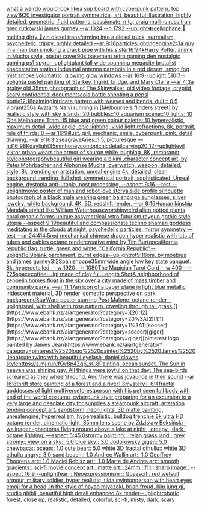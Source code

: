 [what a weirdo would look like](https://www.ebank.nz/aiartgenerator?category=what%2520a%2520weirdo%2520would%2520look%2520like)[a sup board with cyberpunk pattern, top view](https://www.ebank.nz/aiartgenerator?category=a%2520sup%2520board%2520with%2520cyberpunk%2520pattern%2C%2520top%2520view)[1920 investigator portrait symmetrical, art, beautiful illustration, highly detailed, geometric, fluid patterns, passionate, mtg, craig mullins ross tran greg rutkowski james gurney --w 1024 --h 1792 --uplight](https://www.ebank.nz/aiartgenerator?category=1920%2520investigator%2520portrait%2520symmetrical%2C%2520art%2C%2520beautiful%2520illustration%2C%2520highly%2520detailed%2C%2520geometric%2C%2520fluid%2520patterns%2C%2520passionate%2C%2520mtg%2C%2520craig%2520mullins%2520ross%2520tran%2520greg%2520rutkowski%2520james%2520gurney%2520--w%25201024%2520--h%25201792%2520--uplight)[🔊cellophane 🌼melting dirty 🚨](https://www.ebank.nz/aiartgenerator?category=%F0%9F%94%8Acellophane%2520%F0%9F%8C%BCmelting%2520dirty%2520%F0%9F%9A%A8)[vin diesel transforming into a diesel truck, surrealism, psychedelic, trippy, highly detailed —ar 9:16](https://www.ebank.nz/aiartgenerator?category=vin%2520diesel%2520transforming%2520into%2520a%2520diesel%2520truck%2C%2520surrealism%2C%2520psychedelic%2C%2520trippy%2C%2520highly%2520detailed%2520%E2%80%94ar%25209%3A16)[particles](https://www.ebank.nz/aiartgenerator?category=particles)[lighting](https://www.ebank.nz/aiartgenerator?category=lighting)[engine](https://www.ebank.nz/aiartgenerator?category=engine)[2:3](https://www.ebank.nz/aiartgenerator?category=2%3A3)[a guy in a man bun smoking a crack pipe with his sister](https://www.ebank.nz/aiartgenerator?category=a%2520guy%2520in%2520a%2520man%2520bun%2520smoking%2520a%2520crack%2520pipe%2520with%2520his%2520sister)[16:9](https://www.ebank.nz/aiartgenerator?category=16%3A9)[4k](https://www.ebank.nz/aiartgenerator?category=4k)[Harry Potter, anime in Mucha style, poster cover](https://www.ebank.nz/aiartgenerator?category=Harry%2520Potter%2C%2520anime%2520in%2520Mucha%2520style%2C%2520poster%2520cover)[90s basement retro gaming den nostalgic gaming ps1 spyro](https://www.ebank.nz/aiartgenerator?category=90s%2520basement%2520retro%2520gaming%2520den%2520nostalgic%2520gaming%2520ps1%2520spyro)[--uplight](https://www.ebank.nz/aiartgenerator?category=--uplight)[giant tall wide spanning megacity brutalist spacestation station industrial antenna parabole in a red desert, smog fog mist smoke volumatric, glowing glow windows --ar 16:9](https://www.ebank.nz/aiartgenerator?category=giant%2520tall%2520wide%2520spanning%2520megacity%2520brutalist%2520spacestation%2520station%2520industrial%2520antenna%2520parabole%2520in%2520a%2520red%2520desert%2C%2520smog%2520fog%2520mist%2520smoke%2520volumatric%2C%2520glowing%2520glow%2520windows%2520--ar%252016%3A9)[--uplight](https://www.ebank.nz/aiartgenerator?category=--uplight)[.5](https://www.ebank.nz/aiartgenerator?category=.5)[10:7](https://www.ebank.nz/aiartgenerator?category=10%3A7)[--uplight](https://www.ebank.nz/aiartgenerator?category=--uplight)[a pastel painting of Starkey, Ingrid, bridge, and Mary Claire —ar 4:3](https://www.ebank.nz/aiartgenerator?category=a%2520pastel%2520painting%2520of%2520Starkey%2C%2520Ingrid%2C%2520bridge%2C%2520and%2520Mary%2520Claire%2520%E2%80%94ar%25204%3A3)[a grainy old 35mm photograph of The Skinwalker, old video footage, cryptid, scary confidential documents](https://www.ebank.nz/aiartgenerator?category=a%2520grainy%2520old%252035mm%2520photograph%2520of%2520The%2520Skinwalker%2C%2520old%2520video%2520footage%2C%2520cryptid%2C%2520scary%2520confidential%2520documents)[cola bottle shooting a pepsi bottle](https://www.ebank.nz/aiartgenerator?category=cola%2520bottle%2520shooting%2520a%2520pepsi%2520bottle)[12:18](https://www.ebank.nz/aiartgenerator?category=12%3A18)[painting](https://www.ebank.nz/aiartgenerator?category=painting)[intricate pattern with weaves and bends, dull :: 0.5 vibrant](https://www.ebank.nz/aiartgenerator?category=intricate%2520pattern%2520with%2520weaves%2520and%2520bends%2C%2520dull%2520%3A%3A%25200.5%2520vibrant)[256](https://www.ebank.nz/aiartgenerator?category=256)[a Avatar's Na'vi running in [Melbourne's flinders street] by realistic style with sky islands::20 bubbles::10 aquarium scene::10 lights::10 One Melbourne Tram::15 blue and green colour palette::10 hyperealistic, maximum detail, wide angle, epic lighting, vivid light refractions, 8k, portrait, rule of thirds::8 —ar 16:9](https://www.ebank.nz/aiartgenerator?category=a%2520Avatar%27s%2520Na%27vi%2520running%2520in%2520%5BMelbourne%27s%2520flinders%2520street%5D%2520by%2520realistic%2520style%2520with%2520sky%2520islands%3A%3A20%2520bubbles%3A%3A10%2520aquarium%2520scene%3A%3A10%2520lights%3A%3A10%2520One%2520Melbourne%2520Tram%3A%3A15%2520blue%2520and%2520green%2520colour%2520palette%3A%3A10%2520hyperealistic%2C%2520maximum%2520detail%2C%2520wide%2520angle%2C%2520epic%2520lighting%2C%2520vivid%2520light%2520refractions%2C%25208k%2C%2520portrait%2C%2520rule%2520of%2520thirds%3A%3A8%2520%E2%80%94ar%252016%3A9)[illust, girl, mechanic, smile, cyberpunk, pink, detail drawing, --ar 9:16](https://www.ebank.nz/aiartgenerator?category=illust%2C%2520girl%2C%2520mechanic%2C%2520smile%2C%2520cyberpunk%2C%2520pink%2C%2520detail%2520drawing%2C%2520--ar%25209%3A16)[3:2](https://www.ebank.nz/aiartgenerator?category=3%3A2)[seagrave](https://www.ebank.nz/aiartgenerator?category=seagrave)[Aries::1.5, picturesque —hd](https://www.ebank.nz/aiartgenerator?category=Aries%3A%3A1.5%2C%2520picturesque%2520%E2%80%94hd)[16:9](https://www.ebank.nz/aiartgenerator?category=16%3A9)[8K](https://www.ebank.nz/aiartgenerator?category=8K)[daylight](https://www.ebank.nz/aiartgenerator?category=daylight)[35mm](https://www.ebank.nz/aiartgenerator?category=35mm)[honeycomb](https://www.ebank.nz/aiartgenerator?category=honeycomb)[picnic](https://www.ebank.nz/aiartgenerator?category=picnic)[detail](https://www.ebank.nz/aiartgenerator?category=detail)[carving](https://www.ebank.nz/aiartgenerator?category=carving)[20:12](https://www.ebank.nz/aiartgenerator?category=20%3A12)[--uplight](https://www.ebank.nz/aiartgenerator?category=--uplight)[evil viktor orban wears the armor of sauron while laughing, 8K, rembrandt style](https://www.ebank.nz/aiartgenerator?category=evil%2520viktor%2520orban%2520wears%2520the%2520armor%2520of%2520sauron%2520while%2520laughing%2C%25208K%2C%2520rembrandt%2520style)[photography](https://www.ebank.nz/aiartgenerator?category=photography)[beautiful girl wearing a bikini ,character concept art, by Peter Mohrbacher and Alphonse Mucha, overwatch, weapon, detailed, style, 8k, trending on artstation, unreal engine 4k, detailed, clean background trending, full shot, symmetrical portrait, sophisticated, Unreal engine, dystopia,anti-utopia, post processing, --aspect 9:16 --test --uplight](https://www.ebank.nz/aiartgenerator?category=beautiful%2520girl%2520wearing%2520a%2520bikini%2520%2Ccharacter%2520concept%2520art%2C%2520by%2520Peter%2520Mohrbacher%2520and%2520Alphonse%2520Mucha%2C%2520overwatch%2C%2520weapon%2C%2520detailed%2C%2520style%2C%25208k%2C%2520trending%2520on%2520artstation%2C%2520unreal%2520engine%25204k%2C%2520detailed%2C%2520clean%2520background%2520trending%2C%2520full%2520shot%2C%2520symmetrical%2520portrait%2C%2520sophisticated%2C%2520Unreal%2520engine%2C%2520dystopia%2Canti-utopia%2C%2520post%2520processing%2C%2520--aspect%25209%3A16%2520--test%2520--uplight)[movie poster of man and robot love story](https://www.ebank.nz/aiartgenerator?category=movie%2520poster%2520of%2520man%2520and%2520robot%2520love%2520story)[a side profile silhouette photograph of a black male wearing green balenciaga sunglasses, silver jewelry, white background, 4K, 3D, redshift render, —ar 9:16](https://www.ebank.nz/aiartgenerator?category=a%2520side%2520profile%2520silhouette%2520photograph%2520of%2520a%2520black%2520male%2520wearing%2520green%2520balenciaga%2520sunglasses%2C%2520silver%2520jewelry%2C%2520white%2520background%2C%25204K%2C%25203D%2C%2520redshift%2520render%2C%2520%E2%80%94ar%25209%3A16)[Human kinship Mandala styled like William Waterhouse](https://www.ebank.nz/aiartgenerator?category=Human%2520kinship%2520Mandala%2520styled%2520like%2520William%2520Waterhouse)[worship](https://www.ebank.nz/aiartgenerator?category=worship)[weird alien potted plants coral organic forms unique assymetrical  retro futurism raygun gothic style utopia --aspect 9:19](https://www.ebank.nz/aiartgenerator?category=weird%2520alien%2520potted%2520plants%2520coral%2520organic%2520forms%2520unique%2520assymetrical%2520%2520retro%2520futurism%2520raygun%2520gothic%2520style%2520utopia%2520--aspect%25209%3A19)[beautiful and compassionate techno shaman goddess meditating in the clouds at night, psychedelic particles, mirror symmetry —test —ar 24:41](https://www.ebank.nz/aiartgenerator?category=beautiful%2520and%2520compassionate%2520techno%2520shaman%2520goddess%2520meditating%2520in%2520the%2520clouds%2520at%2520night%2C%2520psychedelic%2520particles%2C%2520mirror%2520symmetry%2520%E2%80%94test%2520%E2%80%94ar%252024%3A41)[4:5](https://www.ebank.nz/aiartgenerator?category=4%3A5)[red mechanical chinese dragon hyper realistic with lots of tubes and cables octane render](https://www.ebank.nz/aiartgenerator?category=red%2520mechanical%2520chinese%2520dragon%2520hyper%2520realistic%2520with%2520lots%2520of%2520tubes%2520and%2520cables%2520octane%2520render)[creative mind by Tim Burton](https://www.ebank.nz/aiartgenerator?category=creative%2520mind%2520by%2520Tim%2520Burton)[california republic flag, turtle. green and white. "California Republic"](https://www.ebank.nz/aiartgenerator?category=california%2520republic%2520flag%2C%2520turtle.%2520green%2520and%2520white.%2520%22California%2520Republic%22)[--uplight](https://www.ebank.nz/aiartgenerator?category=--uplight)[16:9](https://www.ebank.nz/aiartgenerator?category=16%3A9)[blank parchment, burnt edges](https://www.ebank.nz/aiartgenerator?category=blank%2520parchment%2C%2520burnt%2520edges)[--uplight](https://www.ebank.nz/aiartgenerator?category=--uplight)[rot](https://www.ebank.nz/aiartgenerator?category=rot)[9:16](https://www.ebank.nz/aiartgenerator?category=9%3A16)[oni, by moebius and james gurney](https://www.ebank.nz/aiartgenerator?category=oni%2C%2520by%2520moebius%2520and%2520james%2520gurney)[3:2](https://www.ebank.nz/aiartgenerator?category=3%3A2)[Spanish](https://www.ebank.nz/aiartgenerator?category=Spanish)[pope](https://www.ebank.nz/aiartgenerator?category=pope)[35mm](https://www.ebank.nz/aiartgenerator?category=35mm)[wide angle low key state banquet. 8k. hyperdetailed. --w 1920 --h 1080](https://www.ebank.nz/aiartgenerator?category=wide%2520angle%2520low%2520key%2520state%2520banquet.%25208k.%2520hyperdetailed.%2520--w%25201920%2520--h%25201080)[The Magician Tarot Card —w 400 —h 725](https://www.ebank.nz/aiartgenerator?category=The%2520Magician%2520Tarot%2520Card%2520%E2%80%94w%2520400%2520%E2%80%94h%2520725)[space](https://www.ebank.nz/aiartgenerator?category=space)[coffee](https://www.ebank.nz/aiartgenerator?category=coffee)[Luigi,made of clay,full Length Shot](https://www.ebank.nz/aiartgenerator?category=Luigi%2Cmade%2520of%2520clay%2Cfull%2520Length%2520Shot)[A neighborhood of zeppelin homes float in the sky over a city made of mass timber and community parks. —ar 11:17](https://www.ebank.nz/aiartgenerator?category=A%2520neighborhood%2520of%2520zeppelin%2520homes%2520float%2520in%2520the%2520sky%2520over%2520a%2520city%2520made%2520of%2520mass%2520timber%2520and%2520community%2520parks.%2520%E2%80%94ar%252011%3A17)[an icon of a paper plane in light blue metallic iridescent material, 3D render isometric perspective on dark background](https://www.ebank.nz/aiartgenerator?category=an%2520icon%2520of%2520a%2520paper%2520plane%2520in%2520light%2520blue%2520metallic%2520iridescent%2520material%2C%25203D%2520render%2520isometric%2520perspective%2520on%2520dark%2520background)[StarWars poster starring Post Malone, octane render](https://www.ebank.nz/aiartgenerator?category=StarWars%2520poster%2520starring%2520Post%2520Malone%2C%2520octane%2520render)[--uplight](https://www.ebank.nz/aiartgenerator?category=--uplight)[snail with shell with rose pattern.  crawling through tall grass.](https://www.ebank.nz/aiartgenerator?category=snail%2520with%2520shell%2520with%2520rose%2520pattern.%2520%2520crawling%2520through%2520tall%2520grass.)[](https://www.ebank.nz/aiartgenerator?category=)[20:12](https://www.ebank.nz/aiartgenerator?category=20%3A12)[1:1](https://www.ebank.nz/aiartgenerator?category=1%3A1)[soccer](https://www.ebank.nz/aiartgenerator?category=soccer)[giger](https://www.ebank.nz/aiartgenerator?category=giger)[pinterest logo painted by James Jean](https://www.ebank.nz/aiartgenerator?category=pinterest%2520logo%2520painted%2520by%2520James%2520Jean)[cute twins with beautiful eyelash, daniel clowes style](https://www.ebank.nz/aiartgenerator?category=cute%2520twins%2520with%2520beautiful%2520eyelash%2C%2520daniel%2520clowes%2520style)[<https://s.mj.run/fQv8p4Zq6_s>](https://www.ebank.nz/aiartgenerator?category=%3Chttps%3A//s.mj.run/fQv8p4Zq6_s%3E)[0.8](https://www.ebank.nz/aiartgenerator?category=0.8)[Painting. ocean sunset. The Sun in heaven was shining gay, All things were joyful on that day; The sea-birds scream’d as they wheel’d round, And there was joyaunce in their sound --ar 16:8](https://www.ebank.nz/aiartgenerator?category=Painting.%2520ocean%2520sunset.%2520The%2520Sun%2520in%2520heaven%2520was%2520shining%2520gay%2C%2520All%2520things%2520were%2520joyful%2520on%2520that%2520day%3B%2520The%2520sea-birds%2520scream%E2%80%99d%2520as%2520they%2520wheel%E2%80%99d%2520round%2C%2520And%2520there%2520was%2520joyaunce%2520in%2520their%2520sound%2520--ar%252016%3A8)[thrift store painting of a forest and a river](https://www.ebank.nz/aiartgenerator?category=thrift%2520store%2520painting%2520of%2520a%2520forest%2520and%2520a%2520river)[1.3](https://www.ebank.nz/aiartgenerator?category=1.3)[mystery」](https://www.ebank.nz/aiartgenerator?category=mystery%E3%80%8D)[6:4](https://www.ebank.nz/aiartgenerator?category=6%3A4)[fractal goddesses of light multiverse](https://www.ebank.nz/aiartgenerator?category=fractal%2520goddesses%2520of%2520light%2520multiverse)[forest](https://www.ebank.nz/aiartgenerator?category=forest)[person with his pet seen full body with end of the world costume, cyberpunk style preparing for an excursion to a very large and desolate city for supplies a steampunk aircraft,  artstation tending concept art, sandstorm, neon lights,  3D matte painting, unrealengine, hyperrealism, hyperrealistic, bulldog frenchie  8k ultra HD octane render,  cinematic light, 35mm lens  scene by Zdzisław Beksiński - wallpaper -](https://www.ebank.nz/aiartgenerator?category=person%2520with%2520his%2520pet%2520seen%2520full%2520body%2520with%2520end%2520of%2520the%2520world%2520costume%2C%2520cyberpunk%2520style%2520preparing%2520for%2520an%2520excursion%2520to%2520a%2520very%2520large%2520and%2520desolate%2520city%2520for%2520supplies%2520a%2520steampunk%2520aircraft%2C%2520%2520artstation%2520tending%2520concept%2520art%2C%2520sandstorm%2C%2520neon%2520lights%2C%2520%25203D%2520matte%2520painting%2C%2520unrealengine%2C%2520hyperrealism%2C%2520hyperrealistic%2C%2520bulldog%2520frenchie%2520%25208k%2520ultra%2520HD%2520octane%2520render%2C%2520%2520cinematic%2520light%2C%252035mm%2520lens%2520%2520scene%2520by%2520Zdzis%C5%82aw%2520Beksi%C5%84ski%2520-%2520wallpaper%2520-)[phantoms flying around above a lake at night , creepy , dark , octane lighting, —aspect 5:4](https://www.ebank.nz/aiartgenerator?category=phantoms%2520flying%2520around%2520above%2520a%2520lake%2520at%2520night%2520%2C%2520creepy%2520%2C%2520dark%2520%2C%2520octane%2520lighting%2C%2520%E2%80%94aspect%25205%3A4)[5.0stormy painting:: irelan grass land:: grey stromy:: view on a sky:: 5.0 blue sky:: 3.0 Jodorowsky giger:: 5.0 chewbaca:: ocean:: 1.0 cute bear:: 5.0 white 3D fractal cthullu:: white 3D cthullu angry:: 3.0 sand beach:: 1.0 Andree Wallin art:: 1.0 Geoffroy Thoorens art:: 1.0 Maciej Rebisz art:: 1.0 Marta de Andres art:: smooth gradients:: sci-fi movie concept art:: matte art:: 24mm:: f11:: sharp image:: --aspect 16:9 --uplight](https://www.ebank.nz/aiartgenerator?category=5.0stormy%2520painting%3A%3A%2520irelan%2520grass%2520land%3A%3A%2520grey%2520stromy%3A%3A%2520view%2520on%2520a%2520sky%3A%3A%25205.0%2520blue%2520sky%3A%3A%25203.0%2520Jodorowsky%2520giger%3A%3A%25205.0%2520chewbaca%3A%3A%2520ocean%3A%3A%25201.0%2520cute%2520bear%3A%3A%25205.0%2520white%25203D%2520fractal%2520cthullu%3A%3A%2520white%25203D%2520cthullu%2520angry%3A%3A%25203.0%2520sand%2520beach%3A%3A%25201.0%2520Andree%2520Wallin%2520art%3A%3A%25201.0%2520Geoffroy%2520Thoorens%2520art%3A%3A%25201.0%2520Maciej%2520Rebisz%2520art%3A%3A%25201.0%2520Marta%2520de%2520Andres%2520art%3A%3A%2520smooth%2520gradients%3A%3A%2520sci-fi%2520movie%2520concept%2520art%3A%3A%2520matte%2520art%3A%3A%252024mm%3A%3A%2520f11%3A%3A%2520sharp%2520image%3A%3A%2520--aspect%252016%3A9%2520--uplight)[fear :: Neoexpressionism :: Goya](https://www.ebank.nz/aiartgenerator?category=fear%2520%3A%3A%2520Neoexpressionism%2520%3A%3A%2520Goya)[scifi, red wetsuit armour, military soldier, hyper realistic, tilda swinton](https://www.ebank.nz/aiartgenerator?category=scifi%2C%2520red%2520wetsuit%2520armour%2C%2520military%2520soldier%2C%2520hyper%2520realistic%2C%2520tilda%2520swinton)[person with heart eyes emoji for a head, in the style of hayao miyazaki, brian froud, kim jung gi, studio ghibli, beautiful high detail enhanced 8k render](https://www.ebank.nz/aiartgenerator?category=person%2520with%2520heart%2520eyes%2520emoji%2520for%2520a%2520head%2C%2520in%2520the%2520style%2520of%2520hayao%2520miyazaki%2C%2520brian%2520froud%2C%2520kim%2520jung%2520gi%2C%2520studio%2520ghibli%2C%2520beautiful%2520high%2520detail%2520enhanced%25208k%2520render)[--uplight](https://www.ebank.nz/aiartgenerator?category=--uplight)[robotic forest, close up, realistic,  detailed, colorful, sci-fi,  misty, dark, scary](https://www.ebank.nz/aiartgenerator?category=robotic%2520forest%2C%2520close%2520up%2C%2520realistic%2C%2520%2520detailed%2C%2520colorful%2C%2520sci-fi%2C%2520%2520misty%2C%2520dark%2C%2520scary)